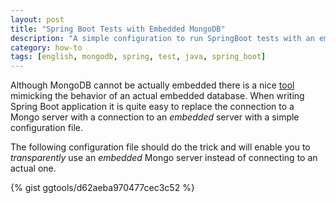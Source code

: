 ```yaml
---
layout: post
title: "Spring Boot Tests with Embedded MongoDB"
description: "A simple configuration to run SpringBoot tests with an embedded MongoDB server"
category: how-to
tags: [english, mongodb, spring, test, java, spring_boot]
---
```

Although MongoDB cannot be actually embedded there is a nice [tool](https://github.com/flapdoodle-oss/de.flapdoodle.embed.mongo) mimicking the behavior of an actual embedded database. When writing Spring Boot application it is quite easy to replace the connection to a Mongo server with a connection to an *embedded* server with a simple configuration file.

The following configuration file should do the trick and will enable you to *transparently* use an *embedded* Mongo server instead of connecting to an actual one.

{% gist ggtools/d62aeba970477cec3c52 %}
